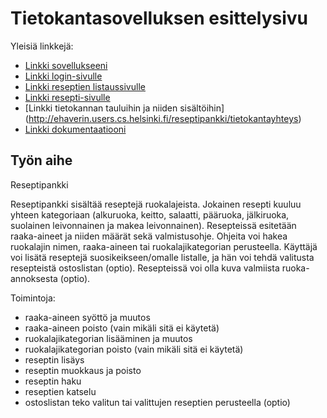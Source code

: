 # Tietokantasovelluksen esittelysivu

Yleisiä linkkejä:

* [Linkki sovellukseeni](http://ehaverin.users.cs.helsinki.fi/reseptipankki/)
 * [Linkki login-sivulle](http://ehaverin.users.cs.helsinki.fi/reseptipankki/login)
 * [Linkki reseptien listaussivulle](http://ehaverin.users.cs.helsinki.fi/reseptipankki/recipe)
 * [Linkki resepti-sivulle](http://ehaverin.users.cs.helsinki.fi/reseptipankki/recipe/1)
 * [Linkki tietokannan tauluihin ja niiden sisältöihin] (http://ehaverin.users.cs.helsinki.fi/reseptipankki/tietokantayhteys)
* [Linkki dokumentaatiooni](https://github.com/wirefox/reseptipankki/blob/master/doc/dokumentaatio.pdf)

## Työn aihe

Reseptipankki

Reseptipankki sisältää reseptejä ruokalajeista. Jokainen resepti kuuluu yhteen kategoriaan (alkuruoka, keitto, salaatti, pääruoka, jälkiruoka, suolainen leivonnainen ja makea leivonnainen). Resepteissä esitetään raaka-aineet ja niiden määrät sekä valmistusohje. Ohjeita voi hakea ruokalajin nimen, raaka-aineen tai ruokalajikategorian perusteella. Käyttäjä voi lisätä reseptejä suosikeikseen/omalle listalle, ja hän voi tehdä valitusta resepteistä ostoslistan (optio). Resepteissä voi olla kuva valmiista ruoka-annoksesta (optio).

Toimintoja:

* raaka-aineen syöttö ja muutos
* raaka-aineen poisto (vain mikäli sitä ei käytetä)
* ruokalajikategorian lisääminen ja muutos
* ruokalajikategorian poisto (vain mikäli sitä ei käytetä)
* reseptin lisäys
* reseptin muokkaus ja poisto
* reseptin haku
* reseptien katselu
* ostoslistan teko valitun tai valittujen reseptien perusteella (optio)
